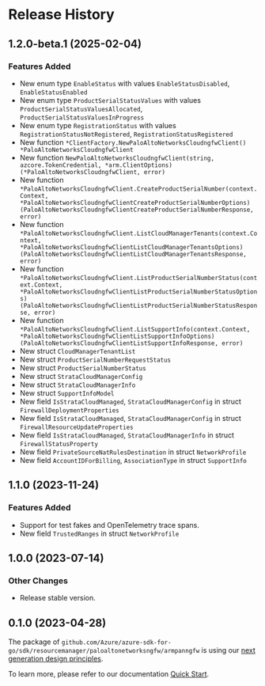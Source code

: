# Release History

## 1.2.0-beta.1 (2025-02-04)
### Features Added

- New enum type `EnableStatus` with values `EnableStatusDisabled`, `EnableStatusEnabled`
- New enum type `ProductSerialStatusValues` with values `ProductSerialStatusValuesAllocated`, `ProductSerialStatusValuesInProgress`
- New enum type `RegistrationStatus` with values `RegistrationStatusNotRegistered`, `RegistrationStatusRegistered`
- New function `*ClientFactory.NewPaloAltoNetworksCloudngfwClient() *PaloAltoNetworksCloudngfwClient`
- New function `NewPaloAltoNetworksCloudngfwClient(string, azcore.TokenCredential, *arm.ClientOptions) (*PaloAltoNetworksCloudngfwClient, error)`
- New function `*PaloAltoNetworksCloudngfwClient.CreateProductSerialNumber(context.Context, *PaloAltoNetworksCloudngfwClientCreateProductSerialNumberOptions) (PaloAltoNetworksCloudngfwClientCreateProductSerialNumberResponse, error)`
- New function `*PaloAltoNetworksCloudngfwClient.ListCloudManagerTenants(context.Context, *PaloAltoNetworksCloudngfwClientListCloudManagerTenantsOptions) (PaloAltoNetworksCloudngfwClientListCloudManagerTenantsResponse, error)`
- New function `*PaloAltoNetworksCloudngfwClient.ListProductSerialNumberStatus(context.Context, *PaloAltoNetworksCloudngfwClientListProductSerialNumberStatusOptions) (PaloAltoNetworksCloudngfwClientListProductSerialNumberStatusResponse, error)`
- New function `*PaloAltoNetworksCloudngfwClient.ListSupportInfo(context.Context, *PaloAltoNetworksCloudngfwClientListSupportInfoOptions) (PaloAltoNetworksCloudngfwClientListSupportInfoResponse, error)`
- New struct `CloudManagerTenantList`
- New struct `ProductSerialNumberRequestStatus`
- New struct `ProductSerialNumberStatus`
- New struct `StrataCloudManagerConfig`
- New struct `StrataCloudManagerInfo`
- New struct `SupportInfoModel`
- New field `IsStrataCloudManaged`, `StrataCloudManagerConfig` in struct `FirewallDeploymentProperties`
- New field `IsStrataCloudManaged`, `StrataCloudManagerConfig` in struct `FirewallResourceUpdateProperties`
- New field `IsStrataCloudManaged`, `StrataCloudManagerInfo` in struct `FirewallStatusProperty`
- New field `PrivateSourceNatRulesDestination` in struct `NetworkProfile`
- New field `AccountIDForBilling`, `AssociationType` in struct `SupportInfo`


## 1.1.0 (2023-11-24)
### Features Added

- Support for test fakes and OpenTelemetry trace spans.
- New field `TrustedRanges` in struct `NetworkProfile`


## 1.0.0 (2023-07-14)
### Other Changes

- Release stable version.

## 0.1.0 (2023-04-28)

The package of `github.com/Azure/azure-sdk-for-go/sdk/resourcemanager/paloaltonetworksngfw/armpanngfw` is using our [next generation design principles](https://azure.github.io/azure-sdk/general_introduction.html).

To learn more, please refer to our documentation [Quick Start](https://aka.ms/azsdk/go/mgmt).